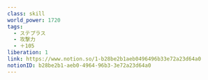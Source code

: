 ```yaml
---
class: skill
world_power: 1720
tags:
  - ステプラス
  - 攻撃力
  - ＋105
liberation: 1
link: https://www.notion.so/1-b28be2b1aeb0496496b33e72a23d64a0
notionID: b28be2b1-aeb0-4964-96b3-3e72a23d64a0
---
```

